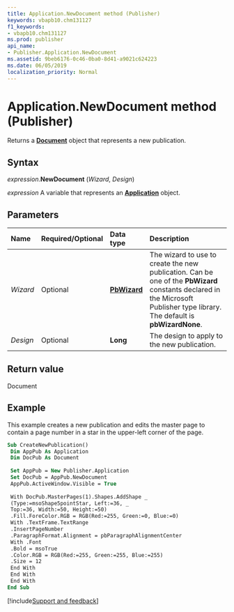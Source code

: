 ```yaml
---
title: Application.NewDocument method (Publisher)
keywords: vbapb10.chm131127
f1_keywords:
- vbapb10.chm131127
ms.prod: publisher
api_name:
- Publisher.Application.NewDocument
ms.assetid: 9beb6176-0c46-0ba0-8d41-a9021c624223
ms.date: 06/05/2019
localization_priority: Normal
---
```



# Application.NewDocument method (Publisher)

Returns a **[Document](publisher.document.md)** object that represents a new publication.


## Syntax

_expression_.**NewDocument** (_Wizard_, _Design_)

_expression_ A variable that represents an **[Application](Publisher.Application.md)** object.


## Parameters

|Name|Required/Optional|Data type|Description|
|:-----|:-----|:-----|:-----|
|_Wizard_|Optional| **[PbWizard](publisher.pbwizard.md)**|The wizard to use to create the new publication. Can be one of the **PbWizard** constants declared in the Microsoft Publisher type library. The default is **pbWizardNone**.|
|_Design_|Optional| **Long**|The design to apply to the new publication.|

## Return value

Document

## Example

This example creates a new publication and edits the master page to contain a page number in a star in the upper-left corner of the page.

```vb
Sub CreateNewPublication() 
 Dim AppPub As Application 
 Dim DocPub As Document 
 
 Set AppPub = New Publisher.Application 
 Set DocPub = AppPub.NewDocument 
 AppPub.ActiveWindow.Visible = True 
 
 With DocPub.MasterPages(1).Shapes.AddShape _ 
 (Type:=msoShape5pointStar, Left:=36, _ 
 Top:=36, Width:=50, Height:=50) 
 .Fill.ForeColor.RGB = RGB(Red:=255, Green:=0, Blue:=0) 
 With .TextFrame.TextRange 
 .InsertPageNumber 
 .ParagraphFormat.Alignment = pbParagraphAlignmentCenter 
 With .Font 
 .Bold = msoTrue 
 .Color.RGB = RGB(Red:=255, Green:=255, Blue:=255) 
 .Size = 12 
 End With 
 End With 
 End With 
End Sub
```



[!include[Support and feedback](~/includes/feedback-boilerplate.md)]